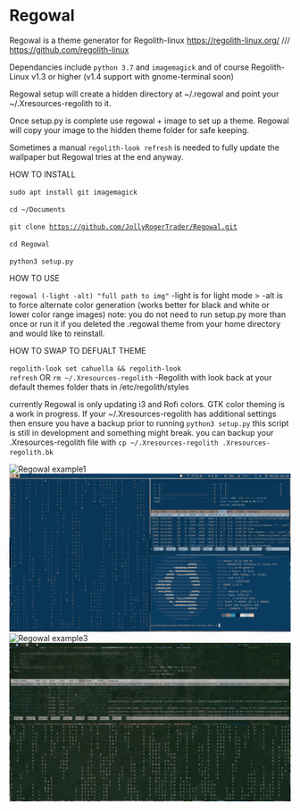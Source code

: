 # Regowal

Regowal is a theme generator for Regolith-linux
https://regolith-linux.org/ /// https://github.com/regolith-linux

Dependancies include <code>python 3.7</code> and <code>imagemagick</code> and of course Regolith-Linux v1.3 or higher (v1.4 support with gnome-terminal soon)

Regowal setup will create a hidden directory at ~/.regowal and point your ~/.Xresources-regolith to it.

Once setup.py is complete use regowal + image to set up a theme. Regowal will copy your image to the hidden theme folder for safe keeping.

Sometimes a manual <code>regolith-look refresh</code> is needed to fully update the wallpaper but Regowal tries at the end anyway.

<bold>HOW TO INSTALL</bold>

<code>sudo apt install git imagemagick</code>

<code>cd ~/Documents</code>

<code>git clone https://github.com/JollyRogerTrader/Regowal.git</code>

<code>cd Regowal</code>

<code>python3 setup.py</code>

<bold>HOW TO USE</bold>

<code>regowal (-light -alt) "full path to img"</code>
<weak>-light is for light mode </weak>>
<weak>-alt is to force alternate color generation (works better for black and white or lower color range images)
</weak>
note: you do not need to run setup.py more than once or run it if you deleted the .regowal theme from your home directory and would like to reinstall.

<bold>HOW TO SWAP TO DEFUALT THEME</bold>

<code>regolith-look set cahuella && regolith-look refresh</code> OR <code>rm ~/.Xresources-regolith</code> -Regolith with look back at your default themes folder thats in /etc/regolith/styles

currently Regowal is only updating i3 and Rofi colors. GTK color theming is a work in progress. If your ~/.Xresources-regolith has additional settings then ensure you have a backup prior to running <code>python3 setup.py</code> this script is still in development and something might break. you can backup your .Xresources-regolith file with <code>cp ~/.Xresources-regolith .Xresources-regolith.bk</code>

![Regowal example1](Desktop.png)
![Regowal example2](Desktop1.png)
![Regowal example3](Desktop2.png)
![Regowal example4](Desktop3.png)
